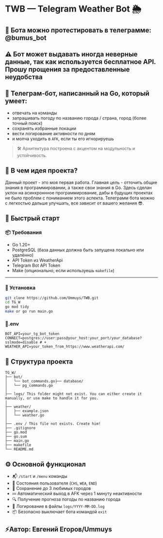 # TWB — Telegram Weather Bot 🌦

## 🤖 Бота можно протестировать в телеграмме: @bumus_bot

## ⚠️ Бот может выдавать иногда неверные данные, так как используется бесплатное API. Прошу прощения за предоставленные неудобства

## 🌇 Телеграм-бот, написанный на Go, который умеет:

- отвечать на команды
- запрашивать погоду по названию города / страна, город (более точный поиск)
- сохранять избранные локации
- вести логирование активности по дням
- и молча уходить в `AFK`, если ты его игнорируешь

> 🛠 Архитектура построена с акцентом на модульность и устойчивость.

## 💫 В чем идея проекта?

Данный проект - это моя первая работа. Главная цель -  отточить общие знания в программировании, а также свои знания в Go. Здесь сделан уклон на асинхроннное программирование, дабы в будущих проектах не было проблем с пониманием этого аспекта. Телеграмм бота можно с легкостью дальше улучшать, все зависит от вашего желания 😎.

## 🚀 Быстрый старт

### 📦 Требования

- Go 1.20+
- PostgreSQL (база данных должна быть запущена локально или удалённо)
- API Token из WeatherApi
- Telegram Bot API Token
- Make (опционально, если используешь `makefile`)

---

### 🔧 Установка

```bash
git clone https://github.com/Ummuys/TWB.git
cd TG_W
go mod tidy
make or go run main.go
```

### 🤫.env

```
BOT_API=your_tg_bot_token
CONNECT=postgres://user:pass@your_host:your_port/your_database?sslmode=disable # +
WEATHER_API=your_token_from_https://www.weatherapi.com/
```

## 🧩 Структура проекта

```
TG_W/
├── bot/
│   └── bot_commands.go├── database/
│   └── pg_commands.go
│
├── logs/ This folder might not exist. You can either create it manually, or use make to handle it for you.
│   
├── weather/
│   ├── example.json
│   └── weather.go
│
├── .env / This file not exists. Create him!
├── .gitignore
├── go.mod
├── go.sum
├── main.go
├── makefile
└── README.md
```

## ⚙️ Основной функционал

* 📬 `/start` и `/menu` команды
* 🔄 Состояния пользователя (`CHS`, `WEA`, `END`)
* 💾 Сохранение до 3 любимых городов
* 💤 Автоматический выход в AFK через 1 минуту неактивности
* 🔍 Получение прогноза погоды по названию города
* 📓 Логирование в файлы `logs/YYYY-MM-DD.log`
* 📦 Безопасно выключает бота командой `exit`

## ⚡️Автор: Евгений Егоров/Ummuys
